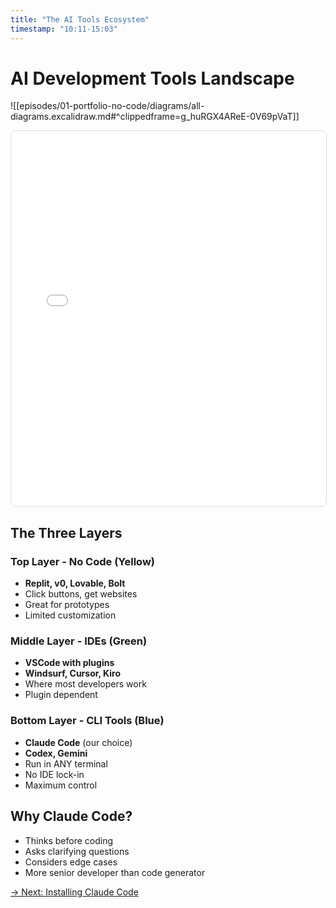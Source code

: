```yaml
---
title: "The AI Tools Ecosystem"
timestamp: "10:11-15:03"
---
```


# AI Development Tools Landscape

<!-- Obsidian -->
![[episodes/01-portfolio-no-code/diagrams/all-diagrams.excalidraw.md#^clippedframe=g_huRGX4AReE-0V69pVaT]]

<!-- MkDocs -->
<iframe src="../diagrams/viewer.html#g_huRGX4AReE-0V69pVaT" width="100%" height="600" frameborder="0" style="border: 1px solid #ddd; border-radius: 8px;"></iframe>

## The Three Layers

### Top Layer - No Code (Yellow)
- **Replit, v0, Lovable, Bolt**
- Click buttons, get websites
- Great for prototypes
- Limited customization

### Middle Layer - IDEs (Green)
- **VSCode with plugins**
- **Windsurf, Cursor, Kiro**
- Where most developers work
- Plugin dependent

### Bottom Layer - CLI Tools (Blue)
- **Claude Code** (our choice)
- **Codex, Gemini**
- Run in ANY terminal
- No IDE lock-in
- Maximum control

## Why Claude Code?
- Thinks before coding
- Asks clarifying questions
- Considers edge cases
- More senior developer than code generator

[→ Next: Installing Claude Code](03-claude-code-install.md)